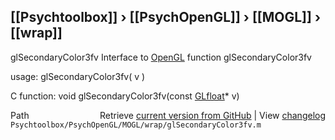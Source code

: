 ## [[Psychtoolbox]] &#8250; [[PsychOpenGL]] &#8250; [[MOGL]] &#8250; [[wrap]]

glSecondaryColor3fv  Interface to [OpenGL](OpenGL) function glSecondaryColor3fv  
  
usage:  glSecondaryColor3fv( v )  
  
C function:  void glSecondaryColor3fv(const [GLfloat](GLfloat)\* v)  




<div class="code_header" style="text-align:right;">
  <span style="float:left;">Path&nbsp;&nbsp;</span> <span class="counter">Retrieve <a href=
  "https://raw.github.com/Psychtoolbox-3/Psychtoolbox-3/beta/Psychtoolbox/PsychOpenGL/MOGL/wrap/glSecondaryColor3fv.m">current version from GitHub</a> | View <a href=
  "https://github.com/Psychtoolbox-3/Psychtoolbox-3/commits/beta/Psychtoolbox/PsychOpenGL/MOGL/wrap/glSecondaryColor3fv.m">changelog</a></span>
</div>
<div class="code">
  <code>Psychtoolbox/PsychOpenGL/MOGL/wrap/glSecondaryColor3fv.m</code>
</div>

